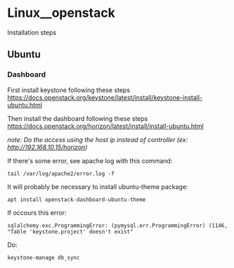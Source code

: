 # Linux__openstack
Installation steps

## Ubuntu

### Dashboard

First install keystone following these steps
https://docs.openstack.org/keystone/latest/install/keystone-install-ubuntu.html

Then install the dashboard following these steps
https://docs.openstack.org/horizon/latest/install/install-ubuntu.html

_note: Do the access using the host ip instead of controller (ex: http://192.168.10.15/horizon)_

If there's some error, see apache log with this command:

```
tail /var/log/apache2/error.log -f
```

It will probably be necessary to install ubuntu-theme package:

```
apt install openstack-dashboard-ubuntu-theme
```


If occours this error:

```
sqlalchemy.exc.ProgrammingError: (pymysql.err.ProgrammingError) (1146, "Table 'keystone.project' doesn't exist"
```

Do:

```
keystone-manage db_sync
```

